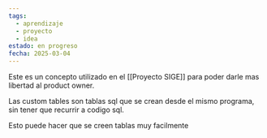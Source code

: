 ```yaml
---
tags:
  - aprendizaje
  - proyecto
  - idea
estado: en progreso
fecha: 2025-03-04
---
```

Este es un concepto utilizado en el [[Proyecto SIGE]] para poder darle mas libertad al product owner.

Las custom tables son tablas sql que se crean desde el mismo programa, sin tener que recurrir a codigo sql.

Esto puede hacer que se creen tablas muy facilmente